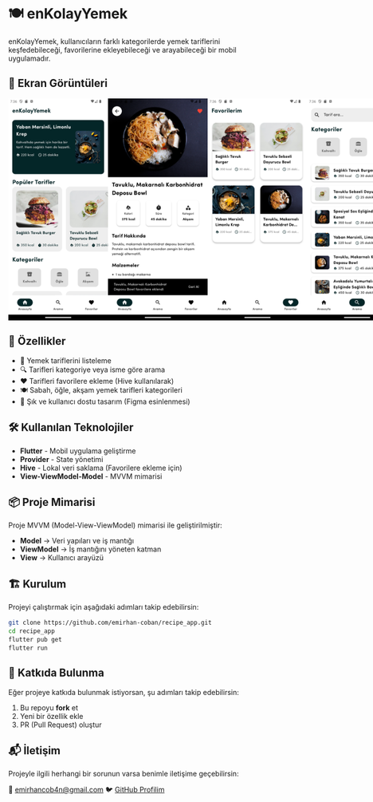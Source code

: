 # 🍽️ enKolayYemek

enKolayYemek, kullanıcıların farklı kategorilerde yemek tariflerini keşfedebileceği, favorilerine ekleyebileceği ve arayabileceği bir mobil uygulamadır. 

## 📸 Ekran Görüntüleri
<div style="display: flex; justify-content: space-around;">
  <img src="screenshots/Screenshot_1.png" width="200">
  <img src="screenshots/Screenshot_4.png" width="200">
  <img src="screenshots/Screenshot_2.png" width="200">
  <img src="screenshots/Screenshot_3.png" width="200">
</div>

## 🚀 Özellikler
- 📌 Yemek tariflerini listeleme
- 🔍 Tarifleri kategoriye veya isme göre arama
- ❤️ Tarifleri favorilere ekleme (Hive kullanılarak)
- 🍽️ Sabah, öğle, akşam yemek tarifleri kategorileri
- 📱 Şık ve kullanıcı dostu tasarım (Figma esinlenmesi)

## 🛠️ Kullanılan Teknolojiler
- **Flutter** - Mobil uygulama geliştirme
- **Provider** - State yönetimi
- **Hive** - Lokal veri saklama (Favorilere ekleme için)
- **View-ViewModel-Model** - MVVM mimarisi

## 📦 Proje Mimarisi
Proje MVVM (Model-View-ViewModel) mimarisi ile geliştirilmiştir:
- **Model** → Veri yapıları ve iş mantığı
- **ViewModel** → İş mantığını yöneten katman
- **View** → Kullanıcı arayüzü

## 🏗️ Kurulum
Projeyi çalıştırmak için aşağıdaki adımları takip edebilirsin:

```sh
git clone https://github.com/emirhan-coban/recipe_app.git
cd recipe_app
flutter pub get
flutter run
```

## 🤝 Katkıda Bulunma
Eğer projeye katkıda bulunmak istiyorsan, şu adımları takip edebilirsin:

1. Bu repoyu **fork** et
2. Yeni bir özellik ekle
3. PR (Pull Request) oluştur

## 📬 İletişim
Projeyle ilgili herhangi bir sorunun varsa benimle iletişime geçebilirsin:

📧 [emirhancob4n@gmail.com](mailto:emirhancob4n@gmail.com)
🐦 [GitHub Profilim](https://github.com/emirhan-coban)
